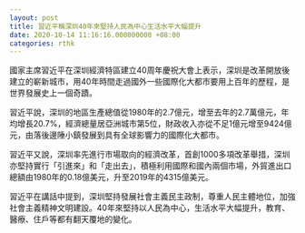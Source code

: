 ```yaml
---
layout: post
title: 習近平稱深圳40年來堅持人民為中心生活水平大幅提升
date: 2020-10-14 11:16:16.000000000 +08:00
categories: rthk
---
```


國家主席習近平在深圳經濟特區建立40周年慶祝大會上表示，深圳是改革開放後建立的嶄新城市，用40年時間走過國外一些國際化大都市要用上百年的歷程，是世界發展史上一個奇蹟。

習近平說，深圳的地區生產總值從1980年的2.7億元，增至去年的2.7萬億元，年均增長20.7%，經濟總量居亞洲城市第5位，財政收入亦從不足1億元增至9424億元，由落後邊陲小鎮發展到具有全球影響力的國際化大都市。

習近平又說，深圳率先進行市場取向的經濟改革，首創1000多項改革舉措，深圳亦堅持實行「引進來」和「走出去」，積極利用國際和國內兩個市場，外貿進出口總額由1980年的0.18億美元，升至2019年的4315億美元。

習近平在講話中提到，深圳堅持發展社會主義民主政制，尊重人民主體地位，加強社會主義精神文明建設。40年來堅持以人民為中心，生活水平大幅提升，教育、醫療、住戶等都有翻天覆地的變化。

